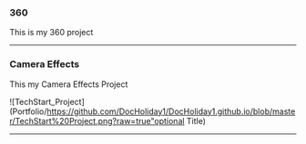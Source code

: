 ### 360

This is my 360 project

<script src="//360.vizor.io/scripts/embed.js" data-vizorurl="https://360.vizor.io/embed/v/y0xed" ></script>

***



### Camera Effects

This my Camera Effects Project

![TechStart_Project](Portfolio/https://github.com/DocHoliday1/DocHoliday1.github.io/blob/master/TechStart%20Project.png?raw=true"optional Title)

***
